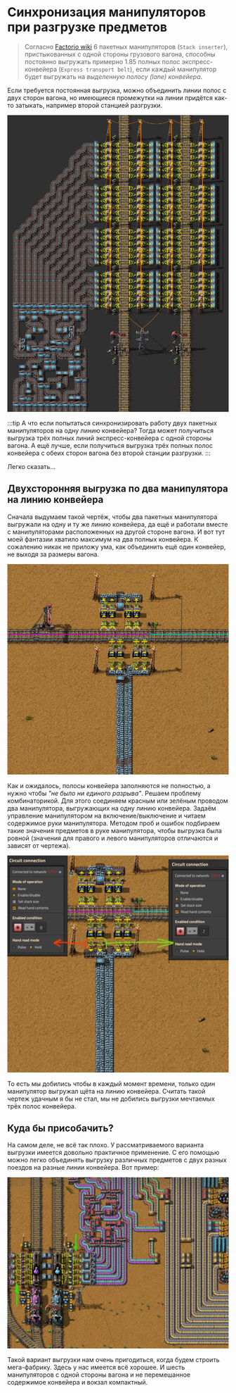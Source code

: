 # Синхронизация манипуляторов при разгрузке предметов

> Согласно [Factorio wiki](https://wiki.factorio.com/Inserters#Chest_to_belt) 6 пакетных манипуляторов (`Stack inserter`), пристыкованных с одной стороны грузового вагона, способны постоянно выгружать примерно 1.85 полных полос экспресс-конвейера (`Express transport belt`), если каждый манипулятор будет выгружать на _выделенную полосу (lane) конвейера_.

Если требуется постоянная выгрузка, можно объединить линии полос с двух сторон вагона, но имеющиеся промежутки на линии придётся как-то затыкать, например второй станцией разгрузки.

![12 express transport belts unloading](../images/LoadingAndUnloadingTrains/img03.png)

:::tip А что если попытаться синхронизировать работу двух пакетных манипуляторов на одну линию конвейера?
Тогда может получиться выгрузка трёх полных линий экспресс-конвейера с одной стороны вагона. А ещё лучше, если получиться выгрузка трёх полных полос конвейера с обеих сторон вагона без второй станции разгрузки.
:::

Легко сказать...

## Двухсторонняя выгрузка по два манипулятора на линию конвейера

Сначала выдумаем такой чертёж, чтобы два пакетных манипулятора выгружали на одну и ту же линию конвейера, да ещё и работали вместе с манипуляторами расположенных на другой стороне вагона. И вот тут моей фантазии хватило максимум на два полных конвейера. К сожалению никак не приложу ума, как объединить ещё один конвейер, не выходя за размеры вагона.

![2 express transport belts unloading](../images/LoadingAndUnloadingTrains/sync01.png)

Как и ожидалось, полосы конвейера заполняются не полностью, а нужно чтобы _"не было ни единого разрыва"_. Решаем проблему комбинаторикой. Для этого соединяем красным или зелёным проводом два манипулятора, выгружающих на одну линию конвейера. Задаём управление манипулятором на включение/выключение и читаем содержимое руки манипулятора. Методом проб и ошибок подбираем такие значения предметов в руке манипулятора, чтобы выгрузка была ровной (значения для правого и левого манипуляторов отличаются и зависят от чертежа).

![2 express transport belts unloading](../images/LoadingAndUnloadingTrains/sync02.png)

То есть мы добились чтобы в каждый момент времени, только один манипулятор выгружал щёта на линию конвейера. Считать такой чертеж удачным я бы не стал, мы не добились выгрузки мечтаемых трёх полос конвейера.

## Куда бы присобачить?

На самом деле, не всё так плохо. У рассматриваемого варианта выгрузки имеется довольно практичное применение. С его помощью можно легко объединять выгрузку различных предметов с двух разных поездов на разные линии конвейера. Вот пример:

![6 express transport belts unloading](../images/LoadingAndUnloadingTrains/sync03.png)

Такой вариант выгрузки нам очень пригодиться, когда будем строить мега-фабрику. Здесь у нас имеется всё хорошее. И шесть манипуляторов с одной стороны вагона и не перемешанное содержимое конвейера и вокзал компактный.
